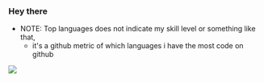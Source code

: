 ### Hey there
- NOTE: Top languages does not indicate my skill level or something like that, 
    - it's a github metric of which languages i have the most code on github

[comment]: <> (<a href="https://github.com/anuraghazra/github-readme-stats">
  <img align="center" src="https://github-readme-stats.anuraghazra1.vercel.app/api?username=ahmedEid1&show_icons=true&include_all_commits=true&theme=material-palenight" alt="Anurag's github stats" />)

<a href="https://github.com/anuraghazra/github-readme-stats">
  <!-- Change the `github-readme-stats.anuraghazra1.vercel.app` to `github-readme-stats.vercel.app`  -->
  <img align="center" src="https://github-readme-stats.vercel.app/api/top-langs/?username=ahmedEid1&layout=compact&theme=material-palenight" />
</a>


